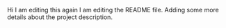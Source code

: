 Hi
I am editing this again
I am editing the README file. Adding some more details about the project description.
